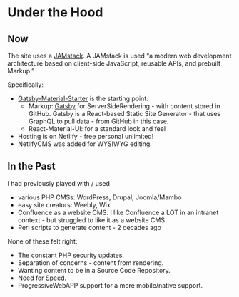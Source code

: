 


# Under the Hood

## Now
The site uses a [JAMstack](https://jamstack.org/). A JAMstack is used “a modern web development architecture based on client-side JavaScript, reusable APIs, and prebuilt Markup.” 

Specifically: 
- [Gatsby-Material-Starter](https://github.com/Vagr9K/gatsby-material-starter) is the starting point:
  - Markup: [Gatsby](https://github.com/gatsbyjs/gatsby/) for ServerSideRendering - with content stored in GitHub. Gatsby is a React-based Static Site Generator - that uses GraphQL to pull data - from GitHub in this case.
  - React-Material-UI: for a standard look and feel
- Hosting is on Netlify - free personal unlimited!
- NetlifyCMS was added for WYSIWYG editing.

## In the Past
I had previously played with / used 
- various PHP CMSs: WordPress, Drupal, Joomla/Mambo
- easy site creators: Weebly, Wix
- Confluence as a website CMS. I like Confluence a LOT in an intranet context - but struggled to like it as a website CMS.
- Perl scripts to generate content - 2 decades ago

None of these felt right:
- The constant PHP security updates.
- Separation of concerns - content from rendering.
- Wanting content to be in a Source Code Repository. 
- Need for [Speed](https://developers.google.com/speed/pagespeed/insights/?url=).
- ProgressiveWebAPP support for a more mobile/native support.



